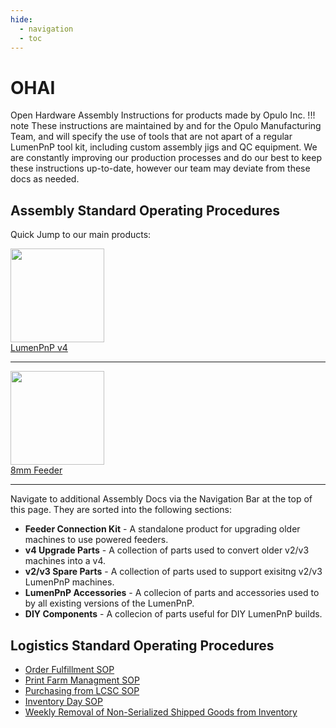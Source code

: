 ```yaml
---
hide:
  - navigation
  - toc
---
```


# OHAI
Open Hardware Assembly Instructions for products made by Opulo Inc.
!!! note
	These instructions are maintained by and for the Opulo Manufacturing Team, and will specify the use of tools that are not apart of a regular LumenPnP  tool kit, including custom assembly jigs and QC equipment. We are constantly improving our production processes and do our best to keep these instructions up-to-date, however our team may deviate from these docs as needed.

## Assembly Standard Operating Procedures

Quick Jump to our main products:

<a href="lumen/index.html">
  <img src="img/semi-hero-head-on-small.webp" height="150"><br/>
  LumenPnP v4
</a>

---

<a href="feeder8/index.html">
  <img src="img/feeder-gold-no-spoolglow.webp" height="150"><br/>
  8mm Feeder
</a>

---

Navigate to additional Assembly Docs via the Navigation Bar at the top of this page. They are sorted into the following sections:

- **Feeder Connection Kit** - A standalone product for upgrading older machines to use powered feeders.
- **v4 Upgrade Parts** - A collection of parts used to convert older v2/v3 machines into a v4.
- **v2/v3 Spare Parts** - A collection of parts used to support exisitng v2/v3 LumenPnP machines.
- **LumenPnP Accessories** - A collecion of parts and accessories used to by all existing versions of the LumenPnP.
- **DIY Components** -  A collecion of parts useful for DIY LumenPnP builds.

## Logistics Standard Operating Procedures

- [Order Fulfillment SOP](operations/order-fulfillment/index.md)
- [Print Farm Managment SOP](operations/print-farm/index.md)
- [Purchasing from LCSC SOP](operations/purchasing-from-lcsc/index.md)
- [Inventory Day SOP](operations/inventory-audit/index.md)
- [Weekly Removal of Non-Serialized Shipped Goods from Inventory](operations/managing-weekly-non-serialized-aligni-builds/index.md)
